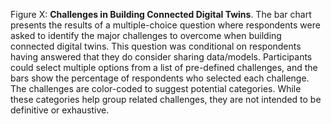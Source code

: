 Figure X: **Challenges in Building Connected Digital Twins**. The bar chart presents the results of a multiple-choice question where respondents were asked to identify the major challenges to overcome when building connected digital twins. This question was conditional on respondents having answered that they do consider sharing data/models. Participants could select multiple options from a list of pre-defined challenges, and the bars show the percentage of respondents who selected each challenge. The challenges are color-coded to suggest potential categories. While these categories help group related challenges, they are not intended to be definitive or exhaustive. 